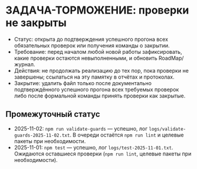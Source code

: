 # ЗАДАЧА-ТОРМОЖЕНИЕ: проверки не закрыты

- Статус: открыта до подтверждения успешного прогона всех обязательных проверок или получения команды о закрытии.
- Требование: перед началом любой новой работы зафиксировать, какие проверки остаются невыполненными, и обновить RoadMap/журнал.
- Действия: не продолжать реализацию до тех пор, пока проверки не завершены; ссылаться на эту памятку в отчётах и протоколах.
- Закрытие: удалить файл только после документально подтверждённого успешного прогона всех требуемых проверок либо после формальной команды принять проверки как закрытые.

## Промежуточный статус
- 2025-11-02: `npm run validate-guards` — успешно, лог `logs/validate-guards-2025-11-02.txt`. В очереди остаётся `npm run lint` и целевые пакеты при необходимости.
- 2025-11-01: `npm test` — успешно, лог `logs/test-2025-11-01.txt`. Ожидаются оставшиеся проверки (`npm run lint`, целевые пакеты при необходимости).
